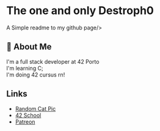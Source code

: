 # The one and only Destroph0

A Simple readme to my github page/>


## 🚀 About Me
I'm a full stack developer at 42 Porto\
I'm learning C;\
I'm doing 42 cursus rn!



## Links

 - [Random Cat Pic](https://images.unsplash.com/photo-1529778873920-4da4926a72c2?ixlib=rb-4.0.3&ixid=MnwxMjA3fDB8MHxzZWFyY2h8Mnx8Y3V0ZSUyMGNhdHxlbnwwfHwwfHw%3D&w=1000&q=80)
 - [42 School](https://www.42porto.com/)
 - [Patreon](patreon.com/Destropho)

